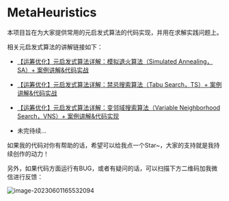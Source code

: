 # MetaHeuristics

本项目旨在为大家提供常用的元启发式算法的代码实现，并用在求解实践问题上。

相关元启发式算法的讲解链接如下：

- [【运筹优化】元启发式算法详解：模拟退火算法（Simulated Annealing，SA）+ 案例讲解&代码实战](https://blog.csdn.net/weixin_51545953/article/details/130659729?spm=1001.2014.3001.5501)

- [【运筹优化】元启发式算法详解：禁忌搜索算法（Tabu Search，TS）+ 案例讲解&代码实战](https://blog.csdn.net/weixin_51545953/article/details/130667889?spm=1001.2014.3001.5501)

- [【运筹优化】元启发式算法详解：变邻域搜索算法（Variable Neighborhood Search，VNS）+ 案例讲解&代码实现](https://blog.csdn.net/weixin_51545953/article/details/130982728?spm=1001.2014.3001.5501)

- 未完待续...

如果我的代码对你有帮助的话，希望可以给我点一个Star~，大家的支持就是我持续创作的动力！

另外，如果代码方面运行有BUG，或者有疑问的话，可以扫描下方二维码加我微信进行反馈：

![image-20230601165532094](https://picgo-wskh.oss-cn-guangzhou.aliyuncs.com/image-20230601165532094.png)
